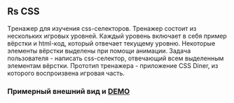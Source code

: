 ## Rs CSS

Tренажер для изучения css-селекторов. Тренажер состоит из нескольких игровых уровней. Каждый уровень включает в себя пример вёрстки и html-код, который отвечает текущему уровню. Некоторые элементы вёрстки выделены при помощи анимации. Задача пользователя - написать css-селектор, отвечающий всем выделенным элементам вёрстки. Прототип тренажера - приложение CSS Diner, из которого воспроизвена игровая часть. 

### Примерный внешний вид и [DEMO](https://kastrubait.github.io/Rs-CSS/)
